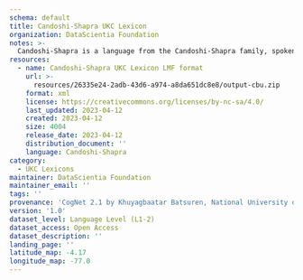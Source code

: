 ```yaml
---
schema: default
title: Candoshi-Shapra UKC Lexicon
organization: DataScientia Foundation
notes: >-
  Candoshi-Shapra is a language from the Candoshi-Shapra family, spoken in South America. The UKC Lexicon of Candoshi-Shapra is represented as a lexico-semantic network. It consists of words, word senses, synsets, as well as sense-level and synset-level relationships.
resources:
  - name: Candoshi-Shapra UKC Lexicon LMF format
    url: >-
      resources/26335e24-2adb-43d6-a974-a8da651dc8e8/output-cbu.zip
    format: xml
    license: https://creativecommons.org/licenses/by-nc-sa/4.0/
    last_updated: 2023-04-12
    created: 2023-04-12
    size: 4004
    release_date: 2023-04-12
    distribution_document: ''
    language: Candoshi-Shapra
category:
  - UKC Lexicons
maintainer: DataScientia Foundation
maintainer_email: ''
tags: ''
provenance: 'CogNet 2.1 by Khuyagbaatar Batsuren, National University of Mongolia (http://cognet.ukc.disi.unitn.it); Native Languages of the Americas 2021.11. by Laura Redish and Orrin Lewis (http://www.native-languages.org); Princeton WordNet 2.1 by Princeton University (https://wordnet.princeton.edu)'
version: '1.0'
dataset_level: Language Level (L1-2)
dataset_access: Open Access
dataset_description: ''
landing_page: ''
latitude_map: -4.17
longitude_map: -77.0
---
```

